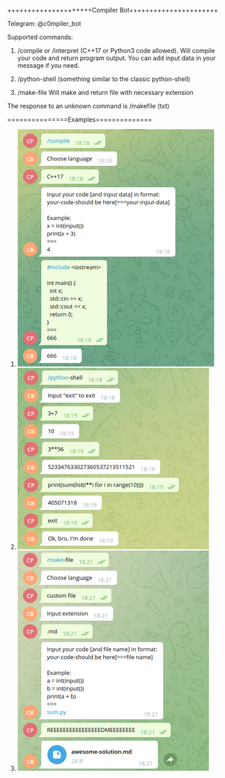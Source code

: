 +++++++++++++++++++++Compiler Bot++++++++++++++++++++++

Telegram: @c0mpiler_bot

Supported commands:
1. /compile or /interpret (C++17 or Python3 code allowed). Will compile your code and return program output. 
    You can add input data in your message if you need.

2. /python-shell (something similar to the classic python-shell)

3. /make-file Will make and return file with necessary extension

The response to an unknown command is /makefile (txt)

===============Examples==============
1. ![img.png](pictures/img.png)
2. ![img_1.png](pictures/img_1.png)
3. ![img_2.png](pictures/img_2.png)
